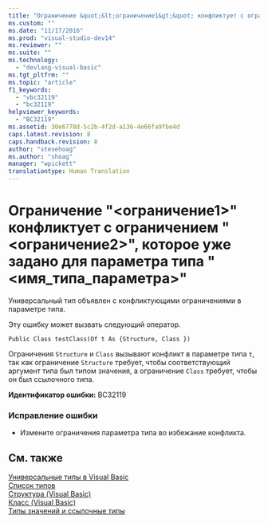 ```yaml
---
title: "Ограничение &quot;&lt;ограничение1&gt;&quot; конфликтует с ограничением &quot;&lt;ограничение2&gt;&quot;, которое уже задано для параметра типа &quot;&lt;имя_типа_параметра&gt;&quot; | Microsoft Docs"
ms.custom: ""
ms.date: "11/17/2016"
ms.prod: "visual-studio-dev14"
ms.reviewer: ""
ms.suite: ""
ms.technology: 
  - "devlang-visual-basic"
ms.tgt_pltfrm: ""
ms.topic: "article"
f1_keywords: 
  - "vbc32119"
  - "bc32119"
helpviewer_keywords: 
  - "BC32119"
ms.assetid: 30e6778d-5c2b-4f2d-a136-4e66fa9fbe4d
caps.latest.revision: 8
caps.handback.revision: 8
author: "stevehoag"
ms.author: "shoag"
manager: "wpickett"
translationtype: Human Translation
---
```

# Ограничение &quot;&lt;ограничение1&gt;&quot; конфликтует с ограничением &quot;&lt;ограничение2&gt;&quot;, которое уже задано для параметра типа &quot;&lt;имя_типа_параметра&gt;&quot;
Универсальный тип объявлен с конфликтующими ограничениями в параметре типа.  
  
 Эту ошибку может вызвать следующий оператор.  
  
 `Public Class testClass(Of t As {Structure, Class })`  
  
 Ограничения `Structure` и `Class` вызывают конфликт в параметре типа `t`, так как ограничение `Structure` требует, чтобы соответствующий аргумент типа был типом значения, а ограничение `Class` требует, чтобы он был ссылочного типа.  
  
 **Идентификатор ошибки:** BC32119  
  
### Исправление ошибки  
  
-   Измените ограничения параметра типа во избежание конфликта.  
  
## См. также  
 [Универсальные типы в Visual Basic](../../visual-basic/programming-guide/language-features/data-types/generic-types.md)   
 [Список типов](../../visual-basic/language-reference/statements/type-list.md)   
 [Структура \(Visual Basic\)](http://msdn.microsoft.com/ru-ru/263ce115-ac36-4c05-8cb7-0e0eead5c6d0)   
 [Класс \(Visual Basic\)](http://msdn.microsoft.com/ru-ru/0777c6e6-46bc-451b-ad70-57b49d4ef4f7)   
 [Типы значений и ссылочные типы](../../visual-basic/programming-guide/language-features/data-types/value-types-and-reference-types.md)